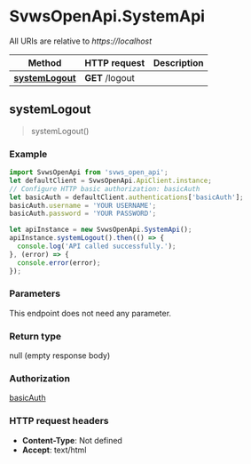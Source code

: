 # SvwsOpenApi.SystemApi

All URIs are relative to *https://localhost*

Method | HTTP request | Description
------------- | ------------- | -------------
[**systemLogout**](SystemApi.md#systemLogout) | **GET** /logout | 



## systemLogout

> systemLogout()



### Example

```javascript
import SvwsOpenApi from 'svws_open_api';
let defaultClient = SvwsOpenApi.ApiClient.instance;
// Configure HTTP basic authorization: basicAuth
let basicAuth = defaultClient.authentications['basicAuth'];
basicAuth.username = 'YOUR USERNAME';
basicAuth.password = 'YOUR PASSWORD';

let apiInstance = new SvwsOpenApi.SystemApi();
apiInstance.systemLogout().then(() => {
  console.log('API called successfully.');
}, (error) => {
  console.error(error);
});

```

### Parameters

This endpoint does not need any parameter.

### Return type

null (empty response body)

### Authorization

[basicAuth](../README.md#basicAuth)

### HTTP request headers

- **Content-Type**: Not defined
- **Accept**: text/html

